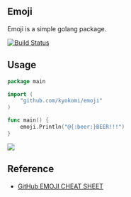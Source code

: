 ## Emoji ##
Emoji is a simple golang package.

[![Build Status](https://drone.io/github.com/kyokomi/emoji/status.png)](https://drone.io/github.com/kyokomi/emoji/latest)

## Usage ##

```go
package main

import (
    "github.com/kyokomi/emoji"
)

func main() {
    emoji.Println("@{:beer:}BEER!!!")
}
```

![](https://raw.githubusercontent.com/kyokomi/emoji/master/screen/image.png)

## Reference ##

- [GitHub EMOJI CHEAT SHEET](http://www.emoji-cheat-sheet.com/)

